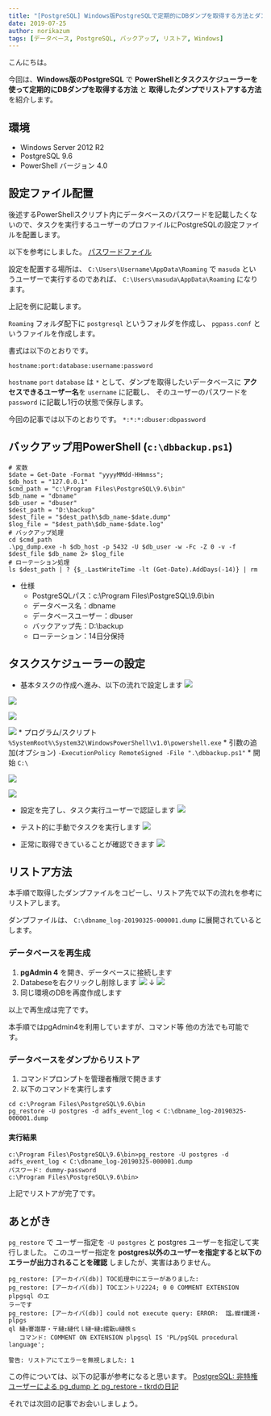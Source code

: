 ```yaml
---
title: "[PostgreSQL] Windows版PostgreSQLで定期的にDBダンプを取得する方法とダンプをリストア方法"
date: 2019-07-25
author: norikazum
tags: [データベース, PostgreSQL, バックアップ, リストア, Windows]
---
```


こんにちは。

今回は、**Windows版のPostgreSQL** で **PowerShellとタスクスケジューラーを使って定期的にDBダンプを取得する方法** と **取得したダンプでリストアする方法** を紹介します。

## 環境
* Windows Server 2012 R2
* PostgreSQL 9.6
* PowerShell バージョン 4.0

## 設定ファイル配置
後述するPowerShellスクリプト内にデータベースのパスワードを記載したくないので、タスクを実行するユーザーのプロファイルにPostgreSQLの設定ファイルを配置します。

以下を参考にしました。
[パスワードファイル](https://www.postgresql.jp/document/9.1/html/libpq-pgpass.html)

設定を配置する場所は、 `C:\Users\Username\AppData\Roaming` で `masuda` というユーザーで実行するのであれば、 `C:\Users\masuda\AppData\Roaming` になります。

上記を例に記載します。

`Roaming` フォルダ配下に `postgresql` というフォルダを作成し、 `pgpass.conf` というファイルを作成します。

書式は以下のとおりです。

`hostname:port:database:username:password`

`hostname` `port` `database` は `*` として、ダンプを取得したいデータベースに **アクセスできるユーザー名**を `username` に記載し、 そのユーザーのパスワードを `password` に記載し1行の状態で保存します。

今回の記事では以下のとおりです。
`*:*:*:dbuser:dbpassword`

## バックアップ用PowerShell (`c:\dbbackup.ps1`)
```
# 変数
$date = Get-Date -Format "yyyyMMdd-HHmmss";
$db_host = "127.0.0.1"
$cmd_path = "c:\Program Files\PostgreSQL\9.6\bin"
$db_name = "dbname"
$db_user = "dbuser"
$dest_path = "D:\backup"
$dest_file = "$dest_path\$db_name-$date.dump"
$log_file = "$dest_path\$db_name-$date.log"
# バックアップ処理
cd $cmd_path
.\pg_dump.exe -h $db_host -p 5432 -U $db_user -w -Fc -Z 0 -v -f $dest_file $db_name 2> $log_file
# ローテーション処理
ls $dest_path | ? {$_.LastWriteTime -lt (Get-Date).AddDays(-14)} | rm
```

* 仕様
    * PostgreSQLパス：c:\Program Files\PostgreSQL\9.6\bin
    * データベース名：dbname
    * データベースユーザー：dbuser
    * バックアップ先：D:\backup
    * ローテーション：14日分保持

## タスクスケジューラーの設定
* 基本タスクの作成へ進み、以下の流れで設定します
![](images/how-to-get-db-dump-regularly-on-windows-version-postgresql-and-restore-dump-1.png)

![](images/how-to-get-db-dump-regularly-on-windows-version-postgresql-and-restore-dump-2.png)

![](images/how-to-get-db-dump-regularly-on-windows-version-postgresql-and-restore-dump-3.png)

![](images/how-to-get-db-dump-regularly-on-windows-version-postgresql-and-restore-dump-4.png)
    * プログラム/スクリプト `%SystemRoot%\System32\WindowsPowerShell\v1.0\powershell.exe`
    * 引数の追加(オプション) `-ExecutionPolicy RemoteSigned -File ".\dbbackup.ps1"`
    * 開始 `C:\`

![](images/how-to-get-db-dump-regularly-on-windows-version-postgresql-and-restore-dump-5.png)

![](images/how-to-get-db-dump-regularly-on-windows-version-postgresql-and-restore-dump-6.png)

* 設定を完了し、タスク実行ユーザーで認証します
![](images/how-to-get-db-dump-regularly-on-windows-version-postgresql-and-restore-dump-7.png)

* テスト的に手動でタスクを実行します
![](images/how-to-get-db-dump-regularly-on-windows-version-postgresql-and-restore-dump-8.png)

* 正常に取得できていることが確認できます
![](images/how-to-get-db-dump-regularly-on-windows-version-postgresql-and-restore-dump-9.png)

## リストア方法

本手順で取得したダンプファイルをコピーし、リストア先で以下の流れを参考にリストアします。

ダンプファイルは、 `C:\dbname_log-20190325-000001.dump` に展開されているとします。

### データベースを再生成

1. **pgAdmin 4** を開き、データベースに接続します
1. Databeseを右クリックし削除します
![](images/how-to-get-db-dump-regularly-on-windows-version-postgresql-and-restore-dump-10.png)
↓
![](images/how-to-get-db-dump-regularly-on-windows-version-postgresql-and-restore-dump-11.png)
1. 同じ環境のDBを再度作成します

以上で再生成は完了です。

本手順ではpgAdmin4を利用していますが、コマンド等 他の方法でも可能です。

### データベースをダンプからリストア
1. コマンドプロンプトを管理者権限で開きます
1. 以下のコマンドを実行します
```
cd c:\Program Files\PostgreSQL\9.6\bin
pg_restore -U postgres -d adfs_event_log < C:\dbname_log-20190325-000001.dump
```

#### 実行結果
```
c:\Program Files\PostgreSQL\9.6\bin>pg_restore -U postgres -d adfs_event_log < C:\dbname_log-20190325-000001.dump
パスワード: dummy-password
c:\Program Files\PostgreSQL\9.6\bin>
```

上記でリストアが完了です。

## あとがき
`pg_restore` で ユーザー指定を `-U postgres` と postgres ユーザーを指定して実行しました。
このユーザー指定を **postgres以外のユーザーを指定すると以下のエラーが出力されることを確認** しましたが、実害はありません。

```
pg_restore: [アーカイバ(db)] TOC処理中にエラーがありました:
pg_restore: [アーカイバ(db)] TOCエントリ2224; 0 0 COMMENT EXTENSION plpgsql のエ
ラーです
pg_restore: [アーカイバ(db)] could not execute query: ERROR:  諡｡蠑ｵ讖溯・ plpgs
ql 縺ｮ謇譛芽・〒縺ｪ縺代ｌ縺ｰ縺ｪ繧翫∪縺帙ｓ
   コマンド: COMMENT ON EXTENSION plpgsql IS 'PL/pgSQL procedural language';

警告: リストアにてエラーを無視しました: 1
```

この件については、以下の記事が参考になると思います。
[PostgreSQL: 非特権ユーザーによる pg_dump と pg_restore - tkrdの日記](http://tkrd.hatenablog.com/entry/2017/04/27/012832)

それでは次回の記事でお会いしましょう。